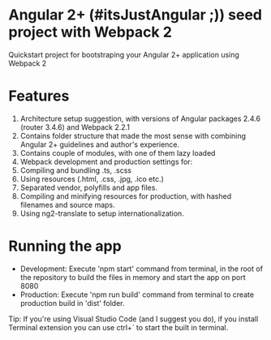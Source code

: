 # Angular 2+ (#itsJustAngular ;)) seed project with Webpack 2
Quickstart project for bootstraping your Angular 2+ application using Webpack 2

# Features
1. Architecture setup suggestion, with versions of Angular packages 2.4.6 (router 3.4.6) and Webpack 2.2.1
2. Contains folder structure that made the most sense with combining Angular 2+ guidelines and author's experience.
3. Contains couple of modules, with one of them lazy loaded
4. Webpack development and production settings for:
  1. Compiling and bundling .ts, .scss
  2. Using resources (.html, .css, .jpg, .ico etc.)
  3. Separated vendor, polyfills and app files.
  4. Compiling and minifying resources for production, with hashed filenames and source maps.
5. Using ng2-translate to setup internationalization.

# Running the app
- Development: Execute 'npm start' command from terminal, in the root of the repository to build the files in memory and start the app on port 8080
- Production: Execute 'npm run build' command from terminal to create production build in 'dist' folder.

Tip: If you're using Visual Studio Code (and I suggest you do), if you install Terminal extension you can use ctrl+` to start the built in terminal.
